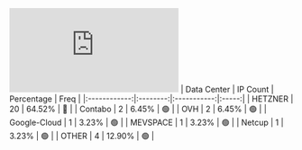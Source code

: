 ![Diagramm](https://github.com/obajay/StateSync-snapshots/blob/main/Projects/Hypersign/1/README.md)
| Data Center | IP Count | Percentage | Freq |
|:------------:|:--------:|:-----------:|:-----:|
| HETZNER | 20 | 64.52% | 🔴 |
| Contabo | 2 | 6.45% | 🟢 |
| OVH | 2 | 6.45% | 🟢 |
| Google-Cloud | 1 | 3.23% | 🟢 |
| MEVSPACE | 1 | 3.23% | 🟢 |
| Netcup | 1 | 3.23% | 🟢 |
| OTHER | 4 | 12.90% | 🟢 |